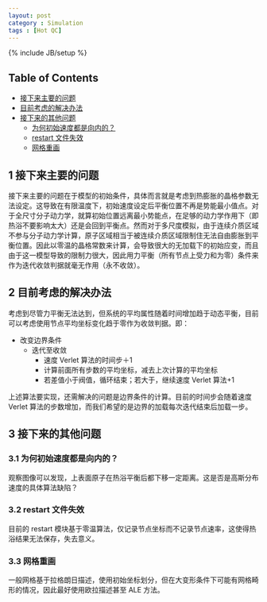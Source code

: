 ```yaml
---
layout: post
category : Simulation
tags : [Hot QC]
---
```

{% include JB/setup %}

<div id="table-of-contents">
<h2>Table of Contents</h2>
<div id="text-table-of-contents">
<ul>
<li><a href="#sec-1">接下来主要的问题</a></li>
<li><a href="#sec-2">目前考虑的解决办法</a></li>
<li><a href="#sec-3">接下来的其他问题</a>
<ul>
<li><a href="#sec-3-1">为何初始速度都是向内的？</a></li>
<li><a href="#sec-3-2">restart 文件失效</a></li>
<li><a href="#sec-3-3">网格重画</a></li>
</ul>
</li>
</ul>
</div>
</div>

<div id="outline-container-sec-1" class="outline-2">
<h2 id="sec-1"><span class="section-number-2">1</span> 接下来主要的问题</h2>
<div class="outline-text-2" id="text-1">
<p>
接下来主要的问题在于模型的初始条件，具体而言就是考虑到热膨胀的晶格参数无法设定。这导致在有限温度下，初始速度设定后平衡位置不再是势能最小值点。对于全尺寸分子动力学，就算初始位置远离最小势能点，在足够的动力学作用下（即热浴不要影响太大）还是会回到平衡点。然而对于多尺度模拟，由于连续介质区域不参与分子动力学计算，原子区域相当于被连续介质区域限制住无法自由膨胀到平衡位置。因此以零温的晶格常数来计算，会导致很大的无加载下的初始应变，而且由于这一模型导致的限制力很大，因此用力平衡（所有节点上受力和为零）条件来作为迭代收敛判据就毫无作用（永不收敛）。
</p>
</div>
</div>
<div id="outline-container-sec-2" class="outline-2">
<h2 id="sec-2"><span class="section-number-2">2</span> 目前考虑的解决办法</h2>
<div class="outline-text-2" id="text-2">
<p>
考虑到尽管力平衡无法达到，但系统的平均属性随着时间增加趋于动态平衡，目前可以考虑使用节点平均坐标变化趋于零作为收敛判据。即：
</p>
<ul class="org-ul">
<li>改变边界条件
<ul class="org-ul">
<li>迭代至收敛
<ul class="org-ul">
<li>速度 Verlet 算法的时间步＋1
</li>
<li>计算前面所有步数的平均坐标，减去上次计算的平均坐标
</li>
<li>若差值小于阀值，循环结束；若大于，继续速度 Verlet 算法+1
</li>
</ul>
</li>
</ul>
</li>
</ul>
<p>
上述算法要实现，还需解决的问题是边界条件的计算。目前的时间步会随着速度 Verlet 算法的步数增加，而我们希望的是边界的加载每次迭代结束后加载一步。
</p>
</div>
</div>
<div id="outline-container-sec-3" class="outline-2">
<h2 id="sec-3"><span class="section-number-2">3</span> 接下来的其他问题</h2>
<div class="outline-text-2" id="text-3">
</div><div id="outline-container-sec-3-1" class="outline-3">
<h3 id="sec-3-1"><span class="section-number-3">3.1</span> 为何初始速度都是向内的？</h3>
<div class="outline-text-3" id="text-3-1">
<p>
观察图像可以发现，上表面原子在热浴平衡后都下移一定距离。这是否是高斯分布速度的具体算法缺陷？
</p>
</div>
</div>

<div id="outline-container-sec-3-2" class="outline-3">
<h3 id="sec-3-2"><span class="section-number-3">3.2</span> restart 文件失效</h3>
<div class="outline-text-3" id="text-3-2">
<p>
目前的 restart 模块基于零温算法，仅记录节点坐标而不记录节点速率，这使得热浴结果无法保存，失去意义。
</p>
</div>
</div>

<div id="outline-container-sec-3-3" class="outline-3">
<h3 id="sec-3-3"><span class="section-number-3">3.3</span> 网格重画</h3>
<div class="outline-text-3" id="text-3-3">
<p>
一般网格基于拉格朗日描述，使用初始坐标划分，但在大变形条件下可能有网格畸形的情况，因此最好使用欧拉描述甚至 ALE 方法。
</p>
</div>
</div>
</div>
